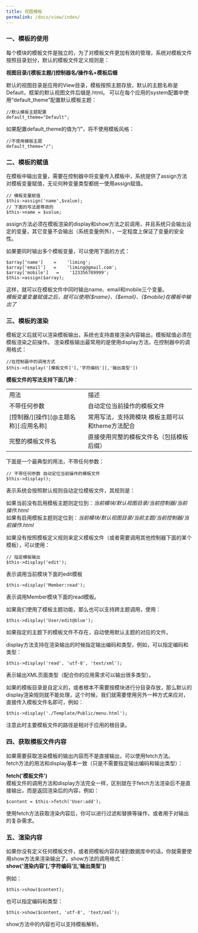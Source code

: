 ```yaml
---
title: 视图模板
permalink: /docs/view/index/
---
```


### 一、模板的使用
每个模块的模板文件是独立的，为了对模板文件更加有效的管理，系统对模板文件按照目录划分，默认的模板文件定义规则是：  
  
**视图目录/[模板主题/]控制器名/操作名+模板后缀**  

默认的视图目录是应用的View目录，模板按照主题存放，默认的主题名称是Default，框架的默认视图文件后缀是.html。
可以在每个应用的system配置中使用“default\_theme”配置默认模板主题：

```
//默认模板主题配置
default_theme="Default";
```
如果配置default\_theme的值为“/”，将不使用模板风格：

```
//不使用模板主题
default_theme="/";
```
   
   
### 二、模板的赋值
在模板中输出变量，需要在控制器中将变量传入模板中，系统提供了assign方法对模板变量赋值，无论何种变量类型都统一使用assign赋值。

```
// 模板变量赋值
$this->assign('name',$value);
// 下面的写法是等效的
$this->name = $value;
```
assign方法必须在模板渲染的display和show方法之前调用，并且系统只会输出设定的变量，其它变量不会输出（系统变量例外），一定程度上保证了变量的安全性。

如果要同时输出多个模板变量，可以使用下面的方式：

```
$array['name']    =    'liming';
$array['email']   =    'liming@gmail.com';
$array['mobile']   =    '123356789999';
$this->assign($array);
```
这样，就可以在模板文件中同时输出name、email和mobile三个变量。  
*模板变量变量赋值之后，就可以使用{$name}、{$email}、{$mobile}在模板中输出了*
   
### 三、模板的渲染
模板定义后就可以渲染模板输出，系统也支持直接渲染内容输出，模板赋值必须在模板渲染之前操作。
渲染模板输出最常用的是使用display方法，在控制器中的调用格式：

```
//在控制器中的调用方式
$this->display('[模板文件]'[,'字符编码'][,'输出类型'])
```
   
**模板文件的写法支持下面几种**：
 
<table>
<tr><td style="background:#fefefe">用法</td><td style="background:#fefefe">描述</td></tr>
<tr><td>不带任何参数</td><td>自动定位当前操作的模板文件</td></tr>
<tr><td>[控制器/][操作][@主题名称][:应用名称]</td><td>常用写法，支持跨模块 模板主题可以和theme方法配合</td></tr>
<tr><td>完整的模板文件名</td><td>直接使用完整的模板文件名（包括模板后缀）</td></tr>
</table>

下面是一个最典型的用法，不带任何参数：

```
// 不带任何参数 自动定位当前操作的模板文件
$this->display();
```
表示系统会按照默认规则自动定位模板文件，其规则是：  

如果当前没有启用模板主题则定位到：*当前模块/默认视图目录/当前控制器/当前操作.html*   
如果有启用模板主题则定位到：*当前模块/默认视图目录/当前主题/当前控制器/当前操作.html*  

   
如果没有按照模板定义规则来定义模板文件（或者需要调用其他控制器下面的某个模板），可以使用：

```
// 指定模板输出
$this->display('edit'); 
```
表示调用当前模块下面的edit模板

```
$this->display('Member:read');
```
表示调用Member模块下面的read模板。
   
如果我们使用了模板主题功能，那么也可以支持跨主题调用，使用：

```
$this->display('User/edit@blue'); 
```
如果指定的主题下的模板文件不存在，自动使用默认主题的对应的文件。  

   
display方法支持在渲染输出的时候指定输出编码和类型，例如，可以指定编码和类型：

```
$this->display('read', 'utf-8', 'text/xml');
```
表示输出XML页面类型（配合你的应用需求可以输出很多类型）。  
   
如果的模板目录是自定义的，或者根本不需要按模块进行分目录存放，那么默认的display渲染规则就不能处理，这个时候，我们就需要使用另外一种方式来应对，直接传入模板文件名即可，例如：

```
$this->display('./Template/Public/menu.html');
```
注意此时主要模板文件的路径是相对于应用的根目录。
   
### 四、获取模板文件内容
如果需要获取渲染模板的输出内容而不是直接输出，可以使用fetch方法。  
fetch方法的用法和display基本一致（只是不需要指定输出编码和输出类型）：
  
**fetch('模板文件')**  
模板文件的调用方法和display方法完全一样，区别就在于fetch方法渲染后不是直接输出，而是返回渲染后的内容，例如：

```
$content = $this->fetch('User:add');
```
使用fetch方法获取渲染内容后，你可以进行过滤和替换等操作，或者用于对输出的复杂需求。
   
### 五、渲染内容
如果你没有定义任何模板文件，或者把模板内容存储到数据库中的话，你就需要使用show方法来渲染输出了，show方法的调用格式：  
<b>show('渲染内容'\[,'字符编码'\]\[,'输出类型'\])</b>

  
例如：

```
$this->show($content);   
```
也可以指定编码和类型：

```
$this->show($content, 'utf-8', 'text/xml');
```
show方法中的内容也可以支持模板解析。

